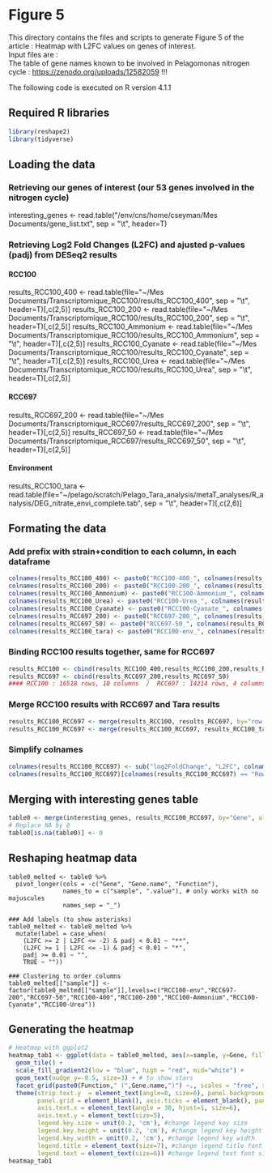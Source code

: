 # Figure 5
This directory contains the files and scripts to generate Figure 5 of the article : Heatmap with L2FC values on genes of interest.  
Input files are :  
The table of gene names known to be involved in Pelagomonas nitrogen cycle : https://zenodo.org/uploads/12582059 !!!  

The following code is executed on R version 4.1.1  

## Required R libraries
```r
library(reshape2)
library(tidyverse)
```

## Loading the data

### Retrieving our genes of interest (our 53 genes involved in the nitrogen cycle)
interesting_genes <- read.table("/env/cns/home/cseyman/Mes Documents/gene_list.txt", sep = "\t", header=T)

### Retrieving Log2 Fold Changes (L2FC) and ajusted p-values (padj) from DESeq2 results
#### RCC100
results_RCC100_400 <- read.table(file="~/Mes Documents/Transcriptomique_RCC100/results_RCC100_400", sep = "\t", header=T)[,c(2,5)]
results_RCC100_200 <- read.table(file="~/Mes Documents/Transcriptomique_RCC100/results_RCC100_200", sep = "\t", header=T)[,c(2,5)]
results_RCC100_Ammonium <- read.table(file="~/Mes Documents/Transcriptomique_RCC100/results_RCC100_Ammonium", sep = "\t", header=T)[,c(2,5)]
results_RCC100_Cyanate <- read.table(file="~/Mes Documents/Transcriptomique_RCC100/results_RCC100_Cyanate", sep = "\t", header=T)[,c(2,5)]
results_RCC100_Urea <- read.table(file="~/Mes Documents/Transcriptomique_RCC100/results_RCC100_Urea", sep = "\t", header=T)[,c(2,5)]
#### RCC697
results_RCC697_200 <- read.table(file="~/Mes Documents/Transcriptomique_RCC697/results_RCC697_200", sep = "\t", header=T)[,c(2,5)]
results_RCC697_50 <- read.table(file="~/Mes Documents/Transcriptomique_RCC697/results_RCC697_50", sep = "\t", header=T)[,c(2,5)]
#### Environment
results_RCC100_tara <- read.table(file="~/pelago/scratch/Pelago_Tara_analysis/metaT_analyses/R_analysis/DEG_nitrate_envi_complete.tab", sep = "\t", header=T)[,c(2,6)]


## Formating the data

### Add prefix with strain+condition to each column, in each dataframe
```r
colnames(results_RCC100_400) <- paste0("RCC100-400_", colnames(results_RCC100_400))
colnames(results_RCC100_200) <- paste0("RCC100-200_", colnames(results_RCC100_200))
colnames(results_RCC100_Ammonium) <- paste0("RCC100-Ammonium_", colnames(results_RCC100_Ammonium))
colnames(results_RCC100_Urea) <- paste0("RCC100-Urea_", colnames(results_RCC100_Urea))
colnames(results_RCC100_Cyanate) <- paste0("RCC100-Cyanate_", colnames(results_RCC100_Cyanate))
colnames(results_RCC697_200) <- paste0("RCC697-200_", colnames(results_RCC697_200))
colnames(results_RCC697_50) <- paste0("RCC697-50_", colnames(results_RCC697_50))
colnames(results_RCC100_tara) <- paste0("RCC100-env_", colnames(results_RCC100_tara))
```

### Binding RCC100 results together, same for RCC697
```r
results_RCC100 <- cbind(results_RCC100_400,results_RCC100_200,results_RCC100_Ammonium,results_RCC100_Urea,results_RCC100_Cyanate)
results_RCC697 <- cbind(results_RCC697_200,results_RCC697_50)
#### RCC100 : 16518 rows, 10 columns  /  RCC697 : 14214 rows, 4 columns (3 genes are not in RCC100 results)
```

### Merge RCC100 results with RCC697 and Tara results
```r
results_RCC100_RCC697 <- merge(results_RCC100, results_RCC697, by="row.names", all.x=T, all.y=T) # 16521 rows, 15 columns
results_RCC100_RCC697 <- merge(results_RCC100_RCC697, results_RCC100_tara, by.x="Row.names", by.y="row.names", all.x=T, all.y=T) # 16521 rows, 17 columns
```

### Simplify colnames
```r
colnames(results_RCC100_RCC697) <- sub("log2FoldChange", "L2FC", colnames(results_RCC100_RCC697))
colnames(results_RCC100_RCC697)[colnames(results_RCC100_RCC697) == "Row.names"] <- "Gene"
```

## Merging with interesting genes table
```r
table0 <- merge(interesting_genes, results_RCC100_RCC697, by="Gene", all.x=F, all.y=F) # 52 rows, 17 columns
# Replace NA by 0
table0[is.na(table0)] <- 0
```

## Reshaping heatmap data
```
table0_melted <- table0 %>%
  pivot_longer(cols = -c("Gene", "Gene.name", "Function"),
               names_to = c("sample", ".value"), # only works with no majuscules
               names_sep = "_")

### Add labels (to show asterisks)
table0_melted <- table0_melted %>%
  mutate(label = case_when(
    (L2FC >= 2 | L2FC <= -2) & padj < 0.01 ~ "**",
    (L2FC >= 1 | L2FC <= -1) & padj < 0.01 ~ "*",
    padj >= 0.01 ~ "",
    TRUE ~ ""))

### Clustering to order columns
table0_melted[["sample"]] <- factor(table0_melted[["sample"]],levels=c("RCC100-env","RCC697-200","RCC697-50","RCC100-400","RCC100-200","RCC100-Ammonium","RCC100-Cyanate","RCC100-Urea"))
```

## Generating the heatmap
```r
# Heatmap with ggplot2
heatmap_tab1 <- ggplot(data = table0_melted, aes(x=sample, y=Gene, fill=L2FC, label=label)) +
  geom_tile() +
  scale_fill_gradient2(low = "blue", high = "red", mid="white") +
  geom_text(nudge_y=-0.5, size=3) + # to show stars
  facet_grid(paste0(Function," (",Gene.name,")") ~., scales = "free", space = "free") +
  theme(strip.text.y  = element_text(angle=0, size=6), panel.background = element_blank(),
        panel.grid = element_blank(), axis.ticks = element_blank(), panel.spacing=unit(0.1, "lines"),
        axis.text.x = element_text(angle = 30, hjust=1, size=6),
        axis.text.y = element_text(size=5),
        legend.key.size = unit(0.2, 'cm'), #change legend key size
        legend.key.height = unit(0.2, 'cm'), #change legend key height
        legend.key.width = unit(0.2, 'cm'), #change legend key width
        legend.title = element_text(size=7), #change legend title font size
        legend.text = element_text(size=6)) #change legend text font size
heatmap_tab1
```
